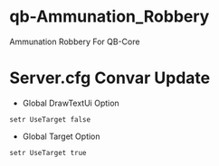 # qb-Ammunation_Robbery
Ammunation Robbery For QB-Core


# Server.cfg Convar Update
- Global DrawTextUi Option
```
setr UseTarget false
``` 

- Global Target Option
```
setr UseTarget true
```
